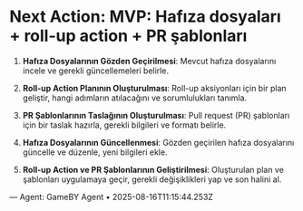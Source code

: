 # Next Action: MVP: Hafıza dosyaları + roll-up action + PR şablonları

1. **Hafıza Dosyalarının Gözden Geçirilmesi**: Mevcut hafıza dosyalarını incele ve gerekli güncellemeleri belirle.

2. **Roll-up Action Planının Oluşturulması**: Roll-up aksiyonları için bir plan geliştir, hangi adımların atılacağını ve sorumlulukları tanımla.

3. **PR Şablonlarının Taslağının Oluşturulması**: Pull request (PR) şablonları için bir taslak hazırla, gerekli bilgileri ve formatı belirle.

4. **Hafıza Dosyalarının Güncellenmesi**: Gözden geçirilen hafıza dosyalarını güncelle ve düzenle, yeni bilgileri ekle.

5. **Roll-up Action ve PR Şablonlarının Geliştirilmesi**: Oluşturulan plan ve şablonları uygulamaya geçir, gerekli değişiklikleri yap ve son halini al.

— Agent: GameBY Agent • 2025-08-16T11:15:44.253Z
